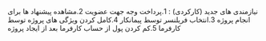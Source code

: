 نیازمندی های جدید (کارکردی) :
1.پرداخت وجه جهت عضویت
2.مشاهده پیشنهاد ها برای انجام پروژه
3.انتخاب فریلنسر توسط پیمانکار
4.کامل کردن ویژگی های پروژه توسط کارفرما
5.کم کردن پول از حساب کارفرما بعد از ایجاد پروژه
